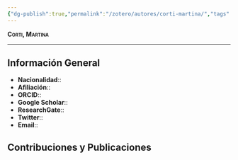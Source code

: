 ```yaml
---
{"dg-publish":true,"permalink":"/zotero/autores/corti-martina/","tags":["#autor","#researcher"]}
---
```



<span style="font-variant:small-caps; font-weight: bold;"> Corti, Martina </span>

---


## Información General

- **Nacionalidad**:: 
- **Afiliación**:: 
- **ORCID**:: 
- **Google Scholar**:: 
- **ResearchGate**:: 
- **Twitter**:: 
- **Email**::
  
## Contribuciones y Publicaciones






